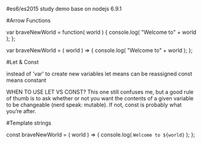 #es6/es2015 study
demo base on nodejs 6.9.1

#Arrow Functions

var braveNewWorld = function( world ) {
  console.log( "Welcome to" + world ); 
};

var braveNewWorld = ( world ) => {
  console.log( "Welcome to" + world ); 
};

#Let & Const

instead of 'var' to create new variables
let means can be reassigned
const means constant

WHEN TO USE LET VS CONST?
This one still confuses me, but a good rule of thumb is to ask whether or not you want the contents of a given variable to be changeable (nerd speak: mutable). If not, const is probably what you’re after.

#Template strings

const braveNewWorld = ( world ) => {
  console.log( `Welcome to ${world}` ); 
};

